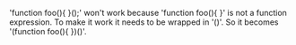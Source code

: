 'function foo(){ }();' won't work because 'function foo(){ }' is not a function expression.  To make it work it needs to be wrapped in '()'.  So it becomes '(function foo(){ })()'.